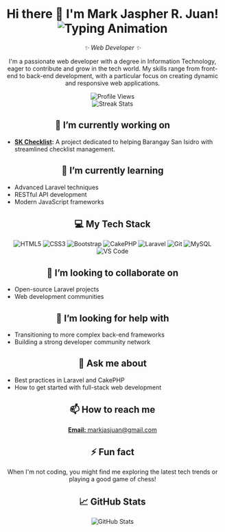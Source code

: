<h1 align="center">
  Hi there 👋 I'm Mark Jaspher R. Juan!
  <br>
  <img src="https://readme-typing-svg.herokuapp.com/?lines=Web+Developer;Always+Growing&center=true&size=30" alt="Typing Animation"/>
</h1>

<p align="center">
  <em>✨ Web Developer ✨</em>
</p>

<p align="center">
  I'm a passionate web developer with a degree in Information Technology, eager to contribute and grow in the tech world. My skills range from front-end to back-end development, with a particular focus on creating dynamic and responsive web applications.
</p>

<p align="center">
  <img src="https://komarev.com/ghpvc/?username=jaspherxiii&label=Profile%20views&color=0e75b6&style=flat" alt="Profile Views" />
  <br>
  <img src="https://github-readme-streak-stats.herokuapp.com/?user=jaspherxiii&theme=dark&hide_border=true" alt="Streak Stats" />
</p>

<h2 align="center">🔭 I’m currently working on</h2>

<ul>
  <li>
    <strong><a href="https://stgo-sanisidro-skchecklist.com/">SK Checklist</a>:</strong> A project dedicated to helping Barangay San Isidro with streamlined checklist management.
  </li>
</ul>

<h2 align="center">🌱 I’m currently learning</h2>

<ul>
  <li>Advanced Laravel techniques</li>
  <li>RESTful API development</li>
  <li>Modern JavaScript frameworks</li>
</ul>

<h2 align="center">💻 My Tech Stack</h2>

<p align="center">
  <img src="https://img.shields.io/badge/HTML5-E34F26?style=for-the-badge&logo=html5&logoColor=white" alt="HTML5" />
  <img src="https://img.shields.io/badge/CSS3-1572B6?style=for-the-badge&logo=css3&logoColor=white" alt="CSS3" />
  <img src="https://img.shields.io/badge/Bootstrap-563D7C?style=for-the-badge&logo=bootstrap&logoColor=white" alt="Bootstrap" />
  <img src="https://img.shields.io/badge/CakePHP-D33C43?style=for-the-badge&logo=cakephp&logoColor=white" alt="CakePHP" />
  <img src="https://img.shields.io/badge/Laravel-FF2D20?style=for-the-badge&logo=laravel&logoColor=white" alt="Laravel" />
  <img src="https://img.shields.io/badge/Git-F05032?style=for-the-badge&logo=git&logoColor=white" alt="Git" />
  <img src="https://img.shields.io/badge/MySQL-4479A1?style=for-the-badge&logo=mysql&logoColor=white" alt="MySQL" />
  <img src="https://img.shields.io/badge/Visual_Studio_Code-0078D4?style=for-the-badge&logo=visual%20studio%20code&logoColor=white" alt="VS Code" />
</p>

<h2 align="center">👯 I’m looking to collaborate on</h2>

<ul>
  <li>Open-source Laravel projects</li>
  <li>Web development communities</li>
</ul>

<h2 align="center">🤔 I’m looking for help with</h2>

<ul>
  <li>Transitioning to more complex back-end frameworks</li>
  <li>Building a strong developer community network</li>
</ul>

<h2 align="center">💬 Ask me about</h2>

<ul>
  <li>Best practices in Laravel and CakePHP</li>
  <li>How to get started with full-stack web development</li>
</ul>

<h2 align="center">📫 How to reach me</h2>

<p align="center">
  <a href="mailto:markjasjuan@gmail.com"><strong>Email:</strong> markjasjuan@gmail.com</a><br>
</p>

<h2 align="center">⚡ Fun fact</h2>

<p align="center">When I'm not coding, you might find me exploring the latest tech trends or playing a good game of chess!</p>

<h2 align="center">📈 GitHub Stats</h2>

<p align="center">
  <img src="https://github-readme-stats.vercel.app/api?username=jaspherxiii&show_icons=true&theme=dark&hide_border=true" alt="GitHub Stats" />
</p>

